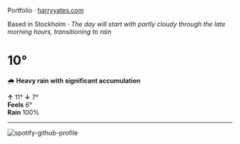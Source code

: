 Portfolio · [harryyates.com](https://harryyates.com)

<!-- WEATHER_START -->
Based in Stockholm · *The day will start with partly cloudy through the late morning hours, transitioning to rain*

# 10°
🌧️ **Heavy rain with significant accumulation**

**↑** 11° **↓** 7°  
**Feels** 6°  
**Rain** 100%

---
<!-- WEATHER_END -->

<p align="left">
  <a>
    <img src="https://spotify-github-profile.kittinanx.com/api/view?uid=bigbello&cover_image=true&theme=natemoo-re&show_offline=true&background_color=121212&interchange=false&bar_color=53b14f&bar_color_cover=false" alt="spotify-github-profile">
  </a>
</p>